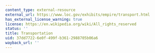 ```yaml
---
content_type: external-resource
external_url: https://www.loc.gov/exhibits/empire/transport.html
has_external_license_warning: true
license: https://en.wikipedia.org/wiki/All_rights_reserved
status: ''
title: Transportation
uid: 37dd7722-6e0f-499f-b361-2988705b06a6
wayback_url: ''
---
```

